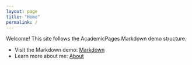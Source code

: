 ```yaml
---
layout: page
title: "Home"
permalink: /
---
```


Welcome! This site follows the AcademicPages Markdown demo structure.

- Visit the Markdown demo: [Markdown](/markdown/)
- Learn more about me: [About](/about/)